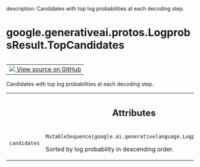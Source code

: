 description: Candidates with top log probabilities at each decoding step.

<div itemscope itemtype="http://developers.google.com/ReferenceObject">
<meta itemprop="name" content="google.generativeai.protos.LogprobsResult.TopCandidates" />
<meta itemprop="path" content="Stable" />
</div>

# google.generativeai.protos.LogprobsResult.TopCandidates

<!-- Insert buttons and diff -->

<table class="tfo-notebook-buttons tfo-api nocontent" align="left">
<td>
  <a target="_blank" href="https://github.com/googleapis/google-cloud-python/tree/main/packages/google-ai-generativelanguage/google/ai/generativelanguage_v1beta/types/generative_service.py#L807-L820">
    <img src="https://www.tensorflow.org/images/GitHub-Mark-32px.png" />
    View source on GitHub
  </a>
</td>
</table>



Candidates with top log probabilities at each decoding step.

<!-- Placeholder for "Used in" -->




<!-- Tabular view -->
 <table class="responsive fixed orange">
<colgroup><col width="214px"><col></colgroup>
<tr><th colspan="2"><h2 class="add-link">Attributes</h2></th></tr>

<tr>
<td>

`candidates`<a id="candidates"></a>

</td>
<td>

`MutableSequence[google.ai.generativelanguage.LogprobsResult.Candidate]`

Sorted by log probability in descending
order.

</td>
</tr>
</table>



